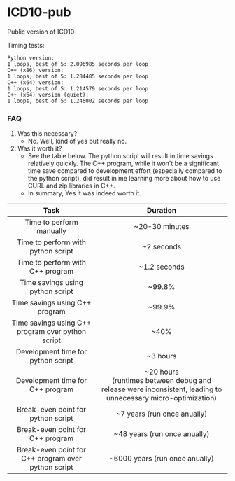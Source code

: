 # ICD10-pub
 Public version of ICD10

Timing tests:
```
Python version:
1 loops, best of 5: 2.096985 seconds per loop
C++ (x86) version:
1 loops, best of 5: 1.284485 seconds per loop
C++ (x64) version:
1 loops, best of 5: 1.214579 seconds per loop
C++ (x64) version (quiet):
1 loops, best of 5: 1.246002 seconds per loop
```

### FAQ
1. Was this necessary?
   - No.  Well, kind of yes but really no.
2. Was it worth it?
   - See the table below.  The python script will result in time savings relatively quickly.  The C++ program, while it won't be a significant time save compared to development effort (especially compared to the python script), did result in me learning more about how to use CURL and zip libraries in C++.
   - In summary, Yes it was indeed worth it.

| Task | Duration |
| :--: |   :--:   |
| Time to perform manually | ~20-30 minutes |
| Time to perform with python script | ~2 seconds |
| Time to perform with C++ program | ~1.2 seconds |
| Time savings using python script | ~99.8% |
| Time savings using C++ program | ~99.9% |
| Time savings using C++ program over python script | ~40% |
| Development time for python script | ~3 hours |
| Development time for C++ program | ~20 hours <br />(runtimes between debug and release were inconsistent, leading to unnecessary micro-optimization) |
| Break-even point for python script | ~7 years (run once anually) |
| Break-even point for C++ program | ~48 years (run once anually) |
| Break-even point for C++ program over python script | ~6000 years (run once anually) |
    

